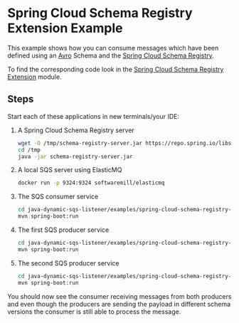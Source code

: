 # Spring Cloud Schema Registry Extension Example
This example shows how you can consume messages which have been defined using an [Avro](https://avro.apache.org/docs/1.9.2/gettingstartedjava.html)
Schema and the [Spring Cloud Schema Registry](https://cloud.spring.io/spring-cloud-static/spring-cloud-schema-registry/1.0.0.RC1/reference/html/spring-cloud-schema-registry.html).

To find the corresponding code look in the [Spring Cloud Schema Registry Extension](../../extensions/spring-cloud-schema-registry-extension) module.

## Steps
Start each of these applications in new terminals/your IDE:
1. A Spring Cloud Schema Registry server
    ```bash
    wget -O /tmp/schema-registry-server.jar https://repo.spring.io/libs-release-ossrh-cache/org/springframework/cloud/spring-cloud-schema-registry-server/1.0.3.RELEASE/spring-cloud-schema-registry-server-1.0.3.RELEASE.jar
    cd /tmp
    java -jar schema-registry-server.jar
    ```
1. A local SQS server using ElasticMQ
    ```bash
    docker run -p 9324:9324 softwaremill/elasticmq
   ```
1. The SQS consumer service
    ```bash
   cd java-dynamic-sqs-listener/examples/spring-cloud-schema-registry-example/spring-cloud-schema-registry-consumer
   mvn spring-boot:run
   ```
1. The first SQS producer service
   ```bash
   cd java-dynamic-sqs-listener/examples/spring-cloud-schema-registry-example/spring-cloud-schema-registry-producer
   mvn spring-boot:run
   ```
1. The second SQS producer service
   ```bash
   cd java-dynamic-sqs-listener/examples/spring-cloud-schema-registry-example/spring-cloud-schema-registry-producer-2
   mvn spring-boot:run
   ```

You should now see the consumer receiving messages from both producers and even though the producers are sending
the payload in different schema versions the consumer is still able to process the message. 
